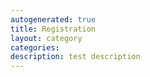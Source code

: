 ```yaml
---
autogenerated: true
title: Registration
layout: category
categories: 
description: test description
---
```


